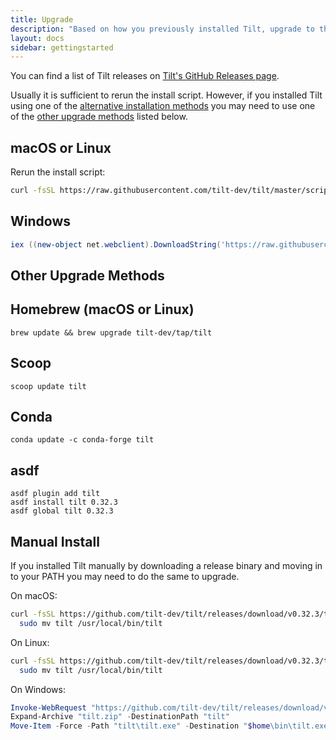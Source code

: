 ```yaml
---
title: Upgrade
description: "Based on how you previously installed Tilt, upgrade to the latest version with one of these commands."
layout: docs
sidebar: gettingstarted
---
```


You can find a list of Tilt releases on [Tilt's GitHub Releases page](https://github.com/tilt-dev/tilt/releases). 

Usually it is sufficient to rerun the install script. However, if you installed Tilt using one of the [alternative installation methods](install.html) you may need to use one of the [other upgrade methods](upgrade.html#other-upgrade-methods) listed below.

macOS or Linux
-----

Rerun the install script:

```bash
curl -fsSL https://raw.githubusercontent.com/tilt-dev/tilt/master/scripts/install.sh | bash
```

Windows
-----

```powershell
iex ((new-object net.webclient).DownloadString('https://raw.githubusercontent.com/tilt-dev/tilt/master/scripts/install.ps1'))
```

Other Upgrade Methods
---------------------


## Homebrew (macOS or Linux)

```
brew update && brew upgrade tilt-dev/tap/tilt
```

## Scoop

```
scoop update tilt
```

## Conda

```
conda update -c conda-forge tilt
```

## asdf

```
asdf plugin add tilt
asdf install tilt 0.32.3
asdf global tilt 0.32.3
```

## Manual Install
If you installed Tilt manually by downloading a release binary and moving in to your PATH you may need to do the same to upgrade.

On macOS:

```bash
curl -fsSL https://github.com/tilt-dev/tilt/releases/download/v0.32.3/tilt.0.32.3.mac.x86_64.tar.gz | tar -xzv tilt && \
  sudo mv tilt /usr/local/bin/tilt
```

On Linux:

```bash
curl -fsSL https://github.com/tilt-dev/tilt/releases/download/v0.32.3/tilt.0.32.3.linux.x86_64.tar.gz | tar -xzv tilt && \
  sudo mv tilt /usr/local/bin/tilt
```

On Windows:

```powershell
Invoke-WebRequest "https://github.com/tilt-dev/tilt/releases/download/v0.32.3/tilt.0.32.3.windows.x86_64.zip" -OutFile "tilt.zip"
Expand-Archive "tilt.zip" -DestinationPath "tilt"
Move-Item -Force -Path "tilt\tilt.exe" -Destination "$home\bin\tilt.exe"
```
